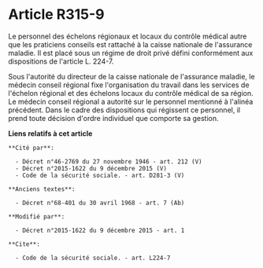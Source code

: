 # Article R315-9

Le personnel des échelons régionaux et locaux du contrôle médical autre que les praticiens conseils est rattaché à la caisse
nationale de l'assurance maladie. Il est placé sous un régime de droit privé défini conformément aux dispositions de
l'article L. 224-7. 

Sous l'autorité du directeur de la caisse nationale de l'assurance maladie, le médecin conseil régional fixe l'organisation
du travail dans les services de l'échelon régional et des échelons locaux du contrôle médical de sa région. Le médecin
conseil régional a autorité sur le personnel mentionné à l'alinéa précédent. Dans le cadre des dispositions qui régissent ce
personnel, il prend toute décision d'ordre individuel que comporte sa gestion.

**Liens relatifs à cet article**

	**Cité par**:

	  - Décret n°46-2769 du 27 novembre 1946 - art. 212 (V)
	  - Décret n°2015-1622 du 9 décembre 2015 (V)
	  - Code de la sécurité sociale. - art. D281-3 (V)

	**Anciens textes**:

	  - Décret n°68-401 du 30 avril 1968 - art. 7 (Ab)

	**Modifié par**:

	  - Décret n°2015-1622 du 9 décembre 2015 - art. 1

	**Cite**:

	  - Code de la sécurité sociale. - art. L224-7
